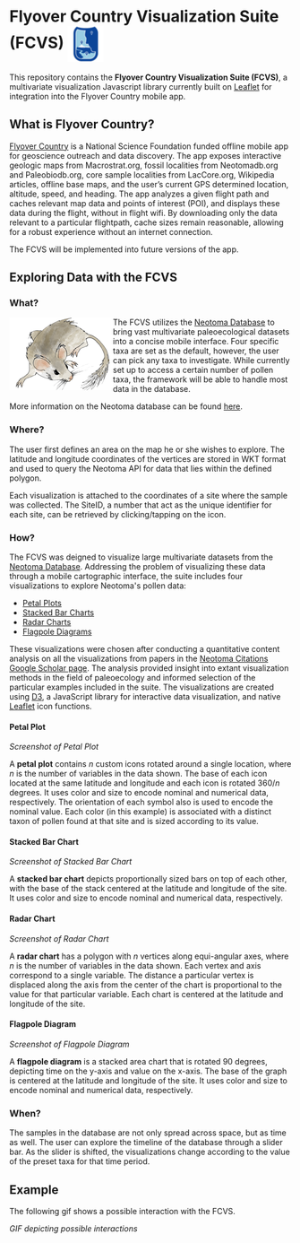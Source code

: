 # Flyover Country Visualization Suite (FCVS) <img align="center" src="images/FCLogo.png"/> 

This repository contains the **Flyover Country Visualization Suite (FCVS)**, a multivariate visualization Javascript library currently built on [Leaflet](http://leafletjs.com/) for integration into the Flyover Country mobile app.

## What is Flyover Country?

[Flyover Country](http://fc.umn.edu/)  is a National Science Foundation funded offline mobile app for geoscience outreach and data discovery. The app exposes interactive geologic maps from Macrostrat.org, fossil localities from Neotomadb.org and Paleobiodb.org, core sample localities from LacCore.org, Wikipedia articles, offline base maps, and the user’s current GPS determined location, altitude, speed, and heading. The app analyzes a given flight path and caches relevant map data and points of interest (POI), and displays these data during the flight, without in flight wifi. By downloading only the data relevant to a particular flightpath, cache sizes remain reasonable, allowing for a robust experience without an internet connection.

The FCVS will be implemented into future versions of the app.

## Exploring Data with the FCVS

### What?

<img align="left"  src="images/Neotoma.png">

The FCVS utilizes the [Neotoma Database](https://www.neotomadb.org/) to bring vast multivariate paleoecological datasets into a concise mobile interface. Four specific taxa are set as the default, however, the user can pick any taxa to investigate. While currently set up to access a certain number of pollen taxa, the framework will be able to handle most data in the database. 

More information on the Neotoma database can be found [here](https://www.neotomadb.org/about/category/database).

### Where?

The user first defines an area on the map he or she wishes to explore. The latitude and longitude coordinates of the vertices are stored in WKT format and used to query the Neotoma API for data that lies within the defined polygon. 

Each visualization is attached to the coordinates of a site where the sample was collected. The SiteID, a number that act as the unique identifier for each site, can be retrieved by clicking/tapping on the icon.

### How?

The FCVS was deigned to visualize large multivariate datasets from the [Neotoma Database](https://www.neotomadb.org/). Addressing the problem of visualizing these data through a mobile cartographic interface, the suite includes four visualizations to explore Neotoma's pollen data:
* [Petal Plots](#petal-plot)
* [Stacked Bar Charts](#stacked-bar-chart)
* [Radar Charts](#radar-chart)
* [Flagpole Diagrams](#flagpole-diagram)

These visualizations were chosen after conducting a quantitative content analysis on all the visualizations from papers in the [Neotoma Citations Google Scholar page](https://scholar.google.com/citations?user=idoixqkAAAAJ&hl=en). The analysis provided insight into extant visualization methods in the field of paleoecology and informed selection of the particular examples included in the suite. The visualizations are created using [D3](https://github.com/d3/d3), a JavaScript library for interactive data visualization, and native [Leaflet](http://leafletjs.com/) icon functions.

#### Petal Plot

*Screenshot of Petal Plot*

A **petal plot** contains *n* custom icons rotated around a single location, where *n* is the number of variables in the data shown. The base of each icon located at the same latitude and longitude and each icon is rotated 360/*n* degrees. It uses color and size to encode nominal and numerical data, respectively. The orientation of each symbol also is used to encode the nominal value. Each color (in this example) is associated with a distinct taxon of pollen found at that site and is sized according to its value.

#### Stacked Bar Chart

*Screenshot of Stacked Bar Chart*

A **stacked bar chart** depicts proportionally sized bars on top of each other, with the base of the stack centered at the latitude and longitude of the site. It uses color and size to encode nominal and numerical data, respectively. 

#### Radar Chart

*Screenshot of Radar Chart*

A **radar chart** has a polygon with *n* vertices along equi-angular axes, where *n* is the number of variables in the data shown. Each vertex and axis correspond to a single variable. The distance a particular vertex is displaced along the axis from the center of the chart is proportional to the value for that particular variable. Each chart is centered at the latitude and longitude of the site.


#### Flagpole Diagram

*Screenshot of Flagpole Diagram*

A **flagpole diagram** is a stacked area chart that is rotated 90 degrees, depicting time on the y-axis and value on the x-axis. The base of the graph is centered at the latitude and longitude of the site. It uses color and size to encode nominal and numerical data, respectively. 

### When?

The samples in the database are not only spread across space, but as time as well. The user can explore the timeline of the database through a slider bar. As the slider is shifted, the visualizations change according to the value of the preset taxa for that time period.

## Example

The following gif shows a possible interaction with the FCVS.

*GIF depicting possible interactions*
